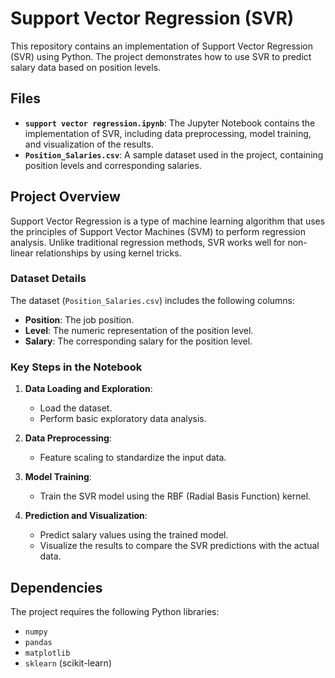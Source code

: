 # Support Vector Regression (SVR)

This repository contains an implementation of Support Vector Regression (SVR) using Python. The project demonstrates how to use SVR to predict salary data based on position levels.

## Files

- **`support vector regression.ipynb`**: The Jupyter Notebook contains the implementation of SVR, including data preprocessing, model training, and visualization of the results.
- **`Position_Salaries.csv`**: A sample dataset used in the project, containing position levels and corresponding salaries.

## Project Overview

Support Vector Regression is a type of machine learning algorithm that uses the principles of Support Vector Machines (SVM) to perform regression analysis. Unlike traditional regression methods, SVR works well for non-linear relationships by using kernel tricks.

### Dataset Details

The dataset (`Position_Salaries.csv`) includes the following columns:
- **Position**: The job position.
- **Level**: The numeric representation of the position level.
- **Salary**: The corresponding salary for the position level.

### Key Steps in the Notebook

1. **Data Loading and Exploration**:
   - Load the dataset.
   - Perform basic exploratory data analysis.

2. **Data Preprocessing**:
   - Feature scaling to standardize the input data.

3. **Model Training**:
   - Train the SVR model using the RBF (Radial Basis Function) kernel.

4. **Prediction and Visualization**:
   - Predict salary values using the trained model.
   - Visualize the results to compare the SVR predictions with the actual data.

## Dependencies

The project requires the following Python libraries:
- `numpy`
- `pandas`
- `matplotlib`
- `sklearn` (scikit-learn)
